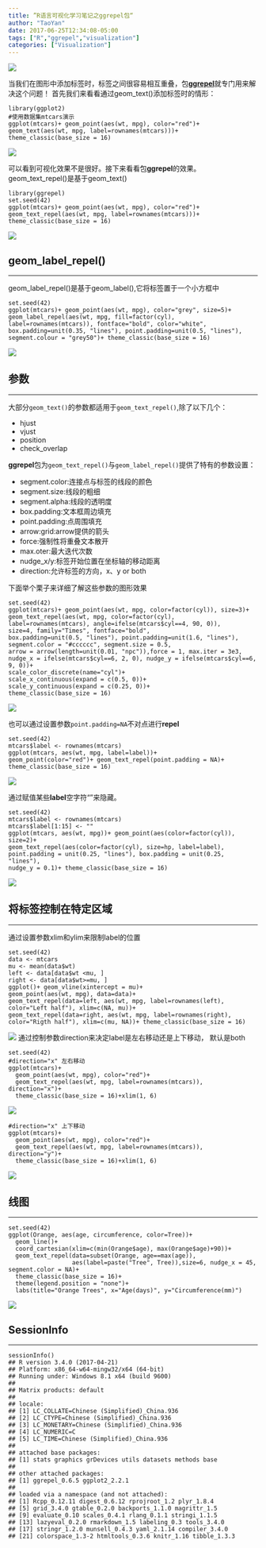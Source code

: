 ```yaml
---
title: ”R语言可视化学习笔记之ggrepel包“
author: "TaoYan"
date: 2017-06-25T12:34:08-05:00
tags: ["R","ggrepel","visualization"]
categories: ["Visualization"]
---
```


![](https://cdn.jsdelivr.net/gh/YTLogos/pic_link@master/img/20190819152751.png)

当我们在图形中添加标签时，标签之间很容易相互重叠，包[**ggrepel**](https://github.com/slowkow/ggrepel)就专门用来解决这个问题！ 首先我们来看看通过geom_text()添加标签时的情形：
<!--more-->

```
library(ggplot2)
#使用数据集mtcars演示
ggplot(mtcars)+ geom_point(aes(wt, mpg), color="red")+ 
geom_text(aes(wt, mpg, label=rownames(mtcars)))+ 
theme_classic(base_size = 16)
```

![](https://cdn.jsdelivr.net/gh/YTLogos/pic_link@master/img/20190819152803.png)

可以看到可视化效果不是很好。接下来看看包**ggrepel**的效果。
geom_text_repel()是基于geom_text()
```
library(ggrepel)
set.seed(42)
ggplot(mtcars)+ geom_point(aes(wt, mpg), color="red")+ 
geom_text_repel(aes(wt, mpg, label=rownames(mtcars)))+
theme_classic(base_size = 16)
```

![](https://cdn.jsdelivr.net/gh/YTLogos/pic_link@master/img/20190819152818.png)

## geom_label_repel()
----------------------------
geom_label_repel()是基于geom_label(),它将标签置于一个小方框中
```
set.seed(42)
ggplot(mtcars)+ geom_point(aes(wt, mpg), color="grey", size=5)+
geom_label_repel(aes(wt, mpg, fill=factor(cyl), 
label=rownames(mtcars)), fontface="bold", color="white", 
box.padding=unit(0.35, "lines"), point.padding=unit(0.5, "lines"), 
segment.colour = "grey50")+ theme_classic(base_size = 16)
```

![](https://cdn.jsdelivr.net/gh/YTLogos/pic_link@master/img/20190819152830.png)


## 参数
---------------------
大部分`geom_text()`的参数都适用于`geom_text_repel()`,除了以下几个：

* hjust
* vjust
* position
* check_overlap

**ggrepel**包为`geom_text_repel()`与`geom_label_repel()`提供了特有的参数设置：

* segment.color:连接点与标签的线段的颜色
* segment.size:线段的粗细
* segment.alpha:线段的透明度
* box.padding:文本框周边填充
* point.padding:点周围填充
* arrow:grid:arrow提供的箭头
* force:强制性将重叠文本散开
* max.oter:最大迭代次数
* nudge_x/y:标签开始位置在坐标轴的移动距离
* direction:允许标签的方向，x、y or both

下面举个栗子来详细了解这些参数的图形效果
```
set.seed(42)
ggplot(mtcars)+ geom_point(aes(wt, mpg, color=factor(cyl)), size=3)+
geom_text_repel(aes(wt, mpg, color=factor(cyl), 
label=rownames(mtcars), angle=ifelse(mtcars$cyl==4, 90, 0)), 
size=4, family="Times", fontface="bold", 
box.padding=unit(0.5, "lines"), point.padding=unit(1.6, "lines"), 
segment.color = "#cccccc", segment.size = 0.5, 
arrow = arrow(length=unit(0.01, "npc")),force = 1, max.iter = 3e3, 
nudge_x = ifelse(mtcars$cyl==6, 2, 0), nudge_y = ifelse(mtcars$cyl==6, 9, 0))+ 
scale_color_discrete(name="cyl")+ 
scale_x_continuous(expand = c(0.5, 0))+ 
scale_y_continuous(expand = c(0.25, 0))+ 
theme_classic(base_size = 16)
```

![](https://cdn.jsdelivr.net/gh/YTLogos/pic_link@master/img/20190819152841.png)

也可以通过设置参数`point.padding=NA`不对点进行**repel**
```
set.seed(42)
mtcars$label <- rownames(mtcars)
ggplot(mtcars, aes(wt, mpg, label=label))+ 
geom_point(color="red")+ geom_text_repel(point.padding = NA)+
theme_classic(base_size = 16)
```

![](https://cdn.jsdelivr.net/gh/YTLogos/pic_link@master/img/20190819152856.png)

通过赋值某些**label**空字符“”来隐藏。
```
set.seed(42)
mtcars$label <- rownames(mtcars)
mtcars$label[1:15] <- ""
ggplot(mtcars, aes(wt, mpg))+ geom_point(aes(color=factor(cyl)), size=2)+
geom_text_repel(aes(color=factor(cyl), size=hp, label=label), 
point.padding = unit(0.25, "lines"), box.padding = unit(0.25, "lines"), 
nudge_y = 0.1)+ theme_classic(base_size = 16)
```

![](https://cdn.jsdelivr.net/gh/YTLogos/pic_link@master/img/20190819152907.png)

## 将标签控制在特定区域
--------------------------
通过设置参数xlim和ylim来限制label的位置
```
set.seed(42)
data <- mtcars
mu <- mean(data$wt)
left <- data[data$wt <mu, ]
right <- data[data$wt>=mu, ]
ggplot()+ geom_vline(xintercept = mu)+ 
geom_point(aes(wt, mpg), data=data)+ 
geom_text_repel(data=left, aes(wt, mpg, label=rownames(left), 
color="Left half"), xlim=c(NA, mu))+ 
geom_text_repel(data=right, aes(wt, mpg, label=rownames(right), 
color="Rigth half"), xlim=c(mu, NA))+ theme_classic(base_size = 16)
```
![](https://cdn.jsdelivr.net/gh/YTLogos/pic_link@master/img/20190819152930.png)
通过控制参数direction来决定label是左右移动还是上下移动， 默认是both
```{r}
set.seed(42)
#direction="x" 左右移动
ggplot(mtcars)+
  geom_point(aes(wt, mpg), color="red")+
  geom_text_repel(aes(wt, mpg, label=rownames(mtcars)), direction="x")+
  theme_classic(base_size = 16)+xlim(1, 6)
```
![](https://cdn.jsdelivr.net/gh/YTLogos/pic_link@master/img/20190819152944.png)
```
#direction="x" 上下移动
ggplot(mtcars)+
  geom_point(aes(wt, mpg), color="red")+
  geom_text_repel(aes(wt, mpg, label=rownames(mtcars)), direction="y")+
  theme_classic(base_size = 16)+xlim(1, 6)
```
![](https://cdn.jsdelivr.net/gh/YTLogos/pic_link@master/img/20190819152956.png)
## 线图
----------------------
```{r}
set.seed(42)
ggplot(Orange, aes(age, circumference, color=Tree))+
  geom_line()+
  coord_cartesian(xlim=c(min(Orange$age), max(Orange$age)+90))+
  geom_text_repel(data=subset(Orange, age==max(age)),
                  aes(label=paste("Tree", Tree)),size=6, nudge_x = 45, segment.color = NA)+
  theme_classic(base_size = 16)+
  theme(legend.position = "none")+
  labs(title="Orange Trees", x="Age(days)", y="Circumference(mm)")
```
![](https://cdn.jsdelivr.net/gh/YTLogos/pic_link@master/img/20190819153011.png)

## SessionInfo
--------------------
```
sessionInfo()
## R version 3.4.0 (2017-04-21)
## Platform: x86_64-w64-mingw32/x64 (64-bit)
## Running under: Windows 8.1 x64 (build 9600)
## 
## Matrix products: default
## 
## locale:
## [1] LC_COLLATE=Chinese (Simplified)_China.936 
## [2] LC_CTYPE=Chinese (Simplified)_China.936 
## [3] LC_MONETARY=Chinese (Simplified)_China.936
## [4] LC_NUMERIC=C 
## [5] LC_TIME=Chinese (Simplified)_China.936 
## 
## attached base packages:
## [1] stats graphics grDevices utils datasets methods base 
##
## other attached packages:
## [1] ggrepel_0.6.5 ggplot2_2.2.1
## 
## loaded via a namespace (and not attached):
## [1] Rcpp_0.12.11 digest_0.6.12 rprojroot_1.2 plyr_1.8.4 
## [5] grid_3.4.0 gtable_0.2.0 backports_1.1.0 magrittr_1.5 
## [9] evaluate_0.10 scales_0.4.1 rlang_0.1.1 stringi_1.1.5 
## [13] lazyeval_0.2.0 rmarkdown_1.5 labeling_0.3 tools_3.4.0 
## [17] stringr_1.2.0 munsell_0.4.3 yaml_2.1.14 compiler_3.4.0 
## [21] colorspace_1.3-2 htmltools_0.3.6 knitr_1.16 tibble_1.3.3
```

